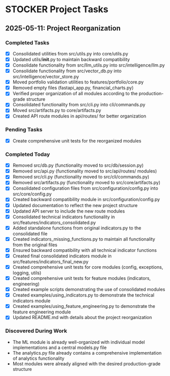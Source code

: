 # STOCKER Project Tasks

## 2025-05-11: Project Reorganization

### Completed Tasks

- [x] Consolidated utilities from src/utils.py into core/utils.py
- [x] Updated utils/__init__.py to maintain backward compatibility
- [x] Consolidate functionality from src/llm_utils.py into src/intelligence/llm.py
- [x] Consolidate functionality from src/vector_db.py into src/intelligence/vector_store.py
- [x] Moved portfolio validation utilities to features/portfolio/core.py
- [x] Removed empty files (fastapi_app.py, financial_charts.py)
- [x] Verified proper organization of all modules according to the production-grade structure
- [x] Consolidated functionality from src/cli.py into cli/commands.py
- [x] Moved src/artifacts.py to core/artifacts.py
- [x] Created API route modules in api/routes/ for better organization

### Pending Tasks

- [x] Create comprehensive unit tests for the reorganized modules

### Completed Today

- [x] Removed src/db.py (functionality moved to src/db/session.py)
- [x] Removed src/api.py (functionality moved to src/api/routes/ modules)
- [x] Removed src/cli.py (functionality moved to src/cli/commands.py)
- [x] Removed src/artifacts.py (functionality moved to src/core/artifacts.py)
- [x] Consolidated configuration files from src/configuration/config.py into src/core/config.py
- [x] Created backward compatibility module in src/configuration/config.py
- [x] Updated documentation to reflect the new project structure
- [x] Updated API server to include the new route modules
- [x] Consolidated technical indicators functionality in src/features/indicators_consolidated.py
- [x] Added standalone functions from original indicators.py to the consolidated file
- [x] Created indicators_missing_functions.py to maintain all functionality from the original files
- [x] Ensured backward compatibility with all technical indicator functions
- [x] Created final consolidated indicators module in src/features/indicators_final_new.py
- [x] Created comprehensive unit tests for core modules (config, exceptions, logging, utils)
- [x] Created comprehensive unit tests for feature modules (indicators, engineering)
- [x] Created example scripts demonstrating the use of consolidated modules
- [x] Created examples/using_indicators.py to demonstrate the technical indicators module
- [x] Created examples/using_feature_engineering.py to demonstrate the feature engineering module
- [x] Updated README.md with details about the project reorganization

### Discovered During Work

- The ML module is already well-organized with individual model implementations and a central models.py file
- The analytics.py file already contains a comprehensive implementation of analytics functionality
- Most modules were already aligned with the desired production-grade structure
